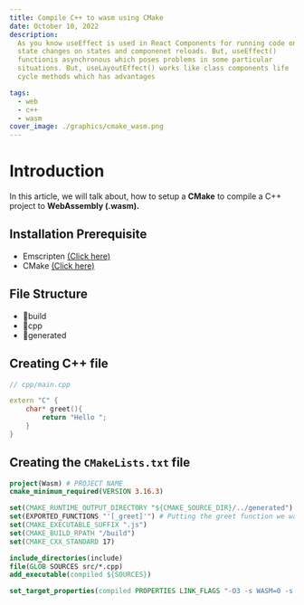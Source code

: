 ```yaml
---
title: Compile C++ to wasm using CMake
date: October 10, 2022
description:
  As you know useEffect is used in React Components for running code on
  state changes on states and componenet reloads. But, useEffect()
  functionis asynchronous which poses problems in some particular
  situations. But, useLayoutEffect() works like class components life
  cycle methods which has advantages

tags:
  - web
  - c++
  - wasm
cover_image: ./graphics/cmake_wasm.png
---
```


# Introduction

In this article, we will talk about, how to setup a **CMake** to compile a C++ project to **WebAssembly (.wasm).**

## Installation Prerequisite

- Emscripten [(Click here)](https://emscripten.org/docs/getting_started/downloads.html)
- CMake [(Click here)](https://cmake.org/download/)

## File Structure

- 📂build
- 📂cpp
- 📂generated

## Creating C++ file

```cpp
// cpp/main.cpp

extern "C" {
	char* greet(){
		return "Hello ";
	}
}

```

## Creating the `CMakeLists.txt` file

```cmake
project(Wasm) # PROJECT NAME
cmake_minimum_required(VERSION 3.16.3)

set(CMAKE_RUNTIME_OUTPUT_DIRECTORY "${CMAKE_SOURCE_DIR}/../generated")
set(EXPORTED_FUNCTIONS "'[_greet]'") # Putting the greet function we want to export
set(CMAKE_EXECUTABLE_SUFFIX ".js")
set(CMAKE_BUILD_RPATH "/build")
set(CMAKE_CXX_STANDARD 17)

include_directories(include)
file(GLOB SOURCES src/*.cpp)
add_executable(compiled ${SOURCES})

set_target_properties(compiled PROPERTIES LINK_FLAGS "-O3 -s WASM=0 -s EXPORTED_FUNCTIONS=${EXPORTED_FUNCTIONS}")
```
